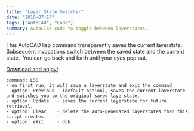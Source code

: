 ```yaml
---
title: "Layer State Switcher"
date: "2010-07-17"
tags: ["AutoCAD", "Code"]
summary: AutoLISP code to toggle between layerstates.
---
```


This AutoCAD lisp command transparently saves the current layerstate.  Subsequent invocations switch between the saved state and the current state.  You can go back and forth until your eyes pop out.

[Download and enjoy!](https://www.scenic-shop.com/files/cad/lisp/LayerStateSwitcher.lsp)

```
command: LSS
- on first run, it will save a layerstate and exit the command
- option: Previous - (default option), saves the current layerstate and switches you to the original saved layerstate.
- option: Update   - saves the current layerstate for future retrieval.
- option: Clear    - delete the auto-generated layerstates that this script creates. 
- option: eXit     - duh.
```
